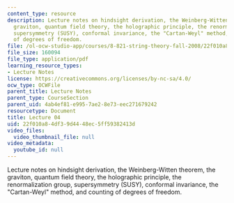 ```yaml
---
content_type: resource
description: Lecture notes on hindsight derivation, the Weinberg-Witten theorem, the
  graviton, quantum field theory, the holographic principle, the renormalization group,
  supersymmetry (SUSY), conformal invariance, the "Cartan-Weyl" method, and counting
  of degrees of freedom.
file: /ol-ocw-studio-app/courses/8-821-string-theory-fall-2008/22f010a84df39d4448ec5ff59382413d_lecture04.pdf
file_size: 160094
file_type: application/pdf
learning_resource_types:
- Lecture Notes
license: https://creativecommons.org/licenses/by-nc-sa/4.0/
ocw_type: OCWFile
parent_title: Lecture Notes
parent_type: CourseSection
parent_uid: 4ab4ef81-e995-7ae2-8e73-eec271679242
resourcetype: Document
title: Lecture 04
uid: 22f010a8-4df3-9d44-48ec-5ff59382413d
video_files:
  video_thumbnail_file: null
video_metadata:
  youtube_id: null
---
```

Lecture notes on hindsight derivation, the Weinberg-Witten theorem, the graviton, quantum field theory, the holographic principle, the renormalization group, supersymmetry (SUSY), conformal invariance, the "Cartan-Weyl" method, and counting of degrees of freedom.